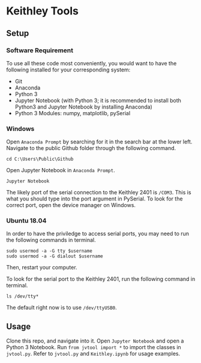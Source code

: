 # Keithley Tools

## Setup

### Software Requirement
To use all these code most conveniently, you would want to have the following installed for your corresponding system:
 - Git
 - Anaconda
  - Python 3 
  - Jupyter Notebook (with Python 3; it is recommended to install both Python3 and Jupyter Notebook by installing Anaconda)
 - Python 3 Modules: numpy, matplotlib, pySerial

### Windows
Open `Anaconda Prompt` by searching for it in the search bar at the lower left. Navigate to the public Github folder through the following command.
```
cd C:\Users\Public\Github
```
Open Jupyter Notebook in `Anaconda Prompt`.
```
Jupyter Notebook
```
The likely port of the serial connection to the Keithley 2401 is `/COM3`. This is what you should type into the port argument in PySerial. To look for the correct port, open the device manager on Windows.

### Ubuntu 18.04
In order to have the priviledge to access serial ports, you may need to run the following commands in terminal.
```
sudo usermod -a -G tty $username
sudo usermod -a -G dialout $username
```
Then, restart your computer.

To look for the serial port to the Keithley 2401, run the following command in terminal.
```
ls /dev/tty*
```
The default right now is to use `/dev/ttyUSB0`.

## Usage
Clone this repo, and navigate into it. Open `Jupyter Notebook` and open a Python 3 Notebook. Run `from jvtool import *` to import the classes in `jvtool.py`. Refer to `jvtool.py` and `Keithley.ipynb` for usage examples.

